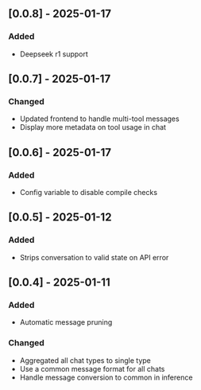 ## [0.0.8] - 2025-01-17
### Added
- Deepseek r1 support

## [0.0.7] - 2025-01-17
### Changed
- Updated frontend to handle multi-tool messages
- Display more metadata on tool usage in chat

## [0.0.6] - 2025-01-17
### Added
- Config variable to disable compile checks

## [0.0.5] - 2025-01-12
### Added
- Strips conversation to valid state on API error

## [0.0.4] - 2025-01-11
### Added
- Automatic message pruning

### Changed
- Aggregated all chat types to single type
- Use a common message format for all chats
- Handle message conversion to common in inference
